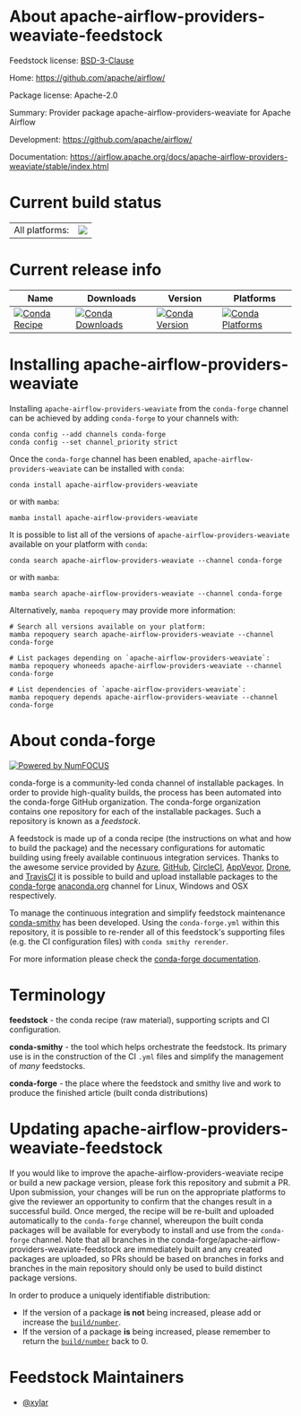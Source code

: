 About apache-airflow-providers-weaviate-feedstock
=================================================

Feedstock license: [BSD-3-Clause](https://github.com/conda-forge/apache-airflow-providers-weaviate-feedstock/blob/main/LICENSE.txt)

Home: https://github.com/apache/airflow/

Package license: Apache-2.0

Summary: Provider package apache-airflow-providers-weaviate for Apache Airflow

Development: https://github.com/apache/airflow/

Documentation: https://airflow.apache.org/docs/apache-airflow-providers-weaviate/stable/index.html

Current build status
====================


<table><tr><td>All platforms:</td>
    <td>
      <a href="https://dev.azure.com/conda-forge/feedstock-builds/_build/latest?definitionId=25773&branchName=main">
        <img src="https://dev.azure.com/conda-forge/feedstock-builds/_apis/build/status/apache-airflow-providers-weaviate-feedstock?branchName=main">
      </a>
    </td>
  </tr>
</table>

Current release info
====================

| Name | Downloads | Version | Platforms |
| --- | --- | --- | --- |
| [![Conda Recipe](https://img.shields.io/badge/recipe-apache--airflow--providers--weaviate-green.svg)](https://anaconda.org/conda-forge/apache-airflow-providers-weaviate) | [![Conda Downloads](https://img.shields.io/conda/dn/conda-forge/apache-airflow-providers-weaviate.svg)](https://anaconda.org/conda-forge/apache-airflow-providers-weaviate) | [![Conda Version](https://img.shields.io/conda/vn/conda-forge/apache-airflow-providers-weaviate.svg)](https://anaconda.org/conda-forge/apache-airflow-providers-weaviate) | [![Conda Platforms](https://img.shields.io/conda/pn/conda-forge/apache-airflow-providers-weaviate.svg)](https://anaconda.org/conda-forge/apache-airflow-providers-weaviate) |

Installing apache-airflow-providers-weaviate
============================================

Installing `apache-airflow-providers-weaviate` from the `conda-forge` channel can be achieved by adding `conda-forge` to your channels with:

```
conda config --add channels conda-forge
conda config --set channel_priority strict
```

Once the `conda-forge` channel has been enabled, `apache-airflow-providers-weaviate` can be installed with `conda`:

```
conda install apache-airflow-providers-weaviate
```

or with `mamba`:

```
mamba install apache-airflow-providers-weaviate
```

It is possible to list all of the versions of `apache-airflow-providers-weaviate` available on your platform with `conda`:

```
conda search apache-airflow-providers-weaviate --channel conda-forge
```

or with `mamba`:

```
mamba search apache-airflow-providers-weaviate --channel conda-forge
```

Alternatively, `mamba repoquery` may provide more information:

```
# Search all versions available on your platform:
mamba repoquery search apache-airflow-providers-weaviate --channel conda-forge

# List packages depending on `apache-airflow-providers-weaviate`:
mamba repoquery whoneeds apache-airflow-providers-weaviate --channel conda-forge

# List dependencies of `apache-airflow-providers-weaviate`:
mamba repoquery depends apache-airflow-providers-weaviate --channel conda-forge
```


About conda-forge
=================

[![Powered by
NumFOCUS](https://img.shields.io/badge/powered%20by-NumFOCUS-orange.svg?style=flat&colorA=E1523D&colorB=007D8A)](https://numfocus.org)

conda-forge is a community-led conda channel of installable packages.
In order to provide high-quality builds, the process has been automated into the
conda-forge GitHub organization. The conda-forge organization contains one repository
for each of the installable packages. Such a repository is known as a *feedstock*.

A feedstock is made up of a conda recipe (the instructions on what and how to build
the package) and the necessary configurations for automatic building using freely
available continuous integration services. Thanks to the awesome service provided by
[Azure](https://azure.microsoft.com/en-us/services/devops/), [GitHub](https://github.com/),
[CircleCI](https://circleci.com/), [AppVeyor](https://www.appveyor.com/),
[Drone](https://cloud.drone.io/welcome), and [TravisCI](https://travis-ci.com/)
it is possible to build and upload installable packages to the
[conda-forge](https://anaconda.org/conda-forge) [anaconda.org](https://anaconda.org/)
channel for Linux, Windows and OSX respectively.

To manage the continuous integration and simplify feedstock maintenance
[conda-smithy](https://github.com/conda-forge/conda-smithy) has been developed.
Using the ``conda-forge.yml`` within this repository, it is possible to re-render all of
this feedstock's supporting files (e.g. the CI configuration files) with ``conda smithy rerender``.

For more information please check the [conda-forge documentation](https://conda-forge.org/docs/).

Terminology
===========

**feedstock** - the conda recipe (raw material), supporting scripts and CI configuration.

**conda-smithy** - the tool which helps orchestrate the feedstock.
                   Its primary use is in the construction of the CI ``.yml`` files
                   and simplify the management of *many* feedstocks.

**conda-forge** - the place where the feedstock and smithy live and work to
                  produce the finished article (built conda distributions)


Updating apache-airflow-providers-weaviate-feedstock
====================================================

If you would like to improve the apache-airflow-providers-weaviate recipe or build a new
package version, please fork this repository and submit a PR. Upon submission,
your changes will be run on the appropriate platforms to give the reviewer an
opportunity to confirm that the changes result in a successful build. Once
merged, the recipe will be re-built and uploaded automatically to the
`conda-forge` channel, whereupon the built conda packages will be available for
everybody to install and use from the `conda-forge` channel.
Note that all branches in the conda-forge/apache-airflow-providers-weaviate-feedstock are
immediately built and any created packages are uploaded, so PRs should be based
on branches in forks and branches in the main repository should only be used to
build distinct package versions.

In order to produce a uniquely identifiable distribution:
 * If the version of a package **is not** being increased, please add or increase
   the [``build/number``](https://docs.conda.io/projects/conda-build/en/latest/resources/define-metadata.html#build-number-and-string).
 * If the version of a package **is** being increased, please remember to return
   the [``build/number``](https://docs.conda.io/projects/conda-build/en/latest/resources/define-metadata.html#build-number-and-string)
   back to 0.

Feedstock Maintainers
=====================

* [@xylar](https://github.com/xylar/)

